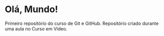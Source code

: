 # Olá, Mundo!
 Primeiro repositório do curso de Git e GitHub. Repositório criado durante uma aula no Curso em Vídeo.
